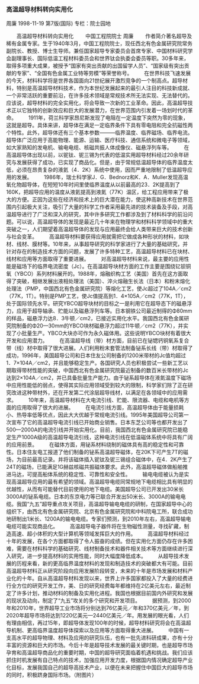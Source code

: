 ### 高温超导材料转向实用化
周廉
1998-11-19
第7版(国际)
专栏：院士园地

　　高温超导材料转向实用化
　　中国工程院院士  周廉
　　作者简介著名超导及稀有金属专家。生于1940年3月，中国工程院院士，现任西北有色金属研究院常务副院长、教授、博士生导师。兼任国家超导专家委员会首席专家、中国材料研究学会副理事长、国际低温工程材料委员会和世界钛会执委会委员等职。30多年来，取得多项重大成果，被授予“国家有突出贡献的出国留学人员”、“国家级有突出贡献的专家”、“全国有色金属工业特等劳模”等荣誉称号。
　　在世界科技飞速发展的今天，材料科学将是世界各国面向21世纪展开激烈竞争的一个制高点。超导材料，特别是高温超导材料技术，作为本世纪发展起来的最引人注目的科技新成就、一个非常活跃的重要前沿，在许多技术领域是常规技术所无法实现、无法替代的。应该说，超导材料的完全实用化，将会导致一次新的工业革命。因此，高温超导技术正以它独特的创新效应和巨大的发展潜力，在世界范围内引发着一场划时代的革命。
　　1911年，荷兰科学家昂尼斯发现了电阻在一定温度下突然为零的现象，这就是超导。具体来讲，超导体在满足一定临界条件下具有零电阻和完全抗磁性两个特性。此外，超导体还有三个基本参数———临界温度、临界磁场、临界电流。超导体广泛应用于高能物理、能源、运输、医疗科技、通信系统和微电子等领域，如大家熟知的发电机、输电电缆、核磁共振人体成像仪、磁悬浮列车等。
　　在高温超导体出现以前，以铌钛、铌三锡为代表的低温实用超导材料经过20余年研究与发展获得了成功，已实现了商品化。但是，由于常规低温超导体的临界温度太低，必须在昂贵复杂的液氦（4．2K）系统中使用，因而严重地限制了低温超导应用的发展。
　　1986年，瑞士科学家J．G．Bednorz和K．A．Muller发现高温氧化物超导体，在短短10年时间里使临界温度从以前最高的23．2K提高到了160K，把超导应用的温度从液氦提高到液氮（77K）温区，给工程应用带来了极大的方便。正因为这些在经济和技术上的巨大潜在能力，使这种高新技术在世界范围内引起极大关注，吸引了大量的科学工作者采用最先进的技术装备及手段，对高温超导进行了广泛和深入的研究，其中许多研究工作都涉及到了材料科学的前沿问题。可以说，高温超导体的发现是最近几十年来在物理学和材料科学领域中的重大突破之一，人们期望着高温超导体的发现与应用最终会给人类带来巨大的技术创新与社会变革。
　　高温超导材料要获得应用就需把它做成各种形状的材料，如块材、线材、膜材等。10年来，从事超导研究的科学家进行了大量的基础研究，并针对存在的制造技术方面的问题，发展了许多特种工艺，高温超导材料已在块材、线材和应用等方面取得了重要进展。
　　对高温超导材料来说，最主要的应用性能是磁场下的临界电流密度（Jc）。在高温超导块材方面的工作主要是围绕钇钡铜氧（YBCO）系列材料展开的。1988年，熔融织构工艺（美国）首先在这方面取得了突破，相继发展出液相处理法（美国）、淬火熔融生长法（日本）和粉末熔化处理法（PMP，中国西北有色金属研究院）等熔化工艺，使Jc超过了104A／cm2（77K，1T）。特别是PMP工艺，使Jc值提高到1．4×105A／cm2（77K，1T），处于国际领先水平。研究YBCO超导块材的目标之一是利用它在超导态下的磁悬浮力，应用于超导轴承、贮能以及磁悬浮列车等。日本钢铁公司最近制得的Φ80mm的样品，磁悬浮力达8．3牛顿／cm2，已接近实用化水平。我国西北有色金属研究院制备的Φ20—30mm的YBCO块材磁悬浮力超过11牛顿／cm2（77K），并实现了小批量生产。YBCO大块亦可作为永久磁体用。这些说明YBCO块材有着很大开发和应用潜力。
　　在高温超导线（带）材方面，目前已在铋锶钙铜氧系复合带（线）材中取得了很大进展。人们利用粉末套管法制备铋系长线（带）材取得了成功，1996年，美国超导公司和日本住友公司制备的1200米带材的Jc值均超过1．7×104A／cm2，并且能够稳定生产。各国研究人员也积极尝试一些新工艺以期取得带材性能的突破，中国西北有色金属研究院最近制备的数百米长带材的Jc达到2×104A／cm2，并已具备批量生产能力。由于铋系超导体在液氮温度下磁场中应用性能低的弱点，使得其实际应用领域受到较大的限制，科学家们除了正在研究改进这种带材外，还在开发第二代涂层超导线材，以满足在各领域中的应用需求。
　　10年来，高温超导材料在大电流引线、贮能、限流器、电缆和电机等方面的应用取得了很大的进展。
　　在电流引线方面，高温超导体由于能量损耗小、热导率低等优点，因此大大优越于常规电流引线。1995年美国超导公司第一次宣布了它的高温超导电流引线已开始商业销售。日本东芝公司等也都开发出了500—2000A的电流引线并开始实用化。目前，我国西北有色金属研究院已能稳定生产1000A级的高温超导电流引线，这种电流引线在低温磁体系统中将具有广阔的应用前景。
　　在磁体方面，用铋系材料绕制的磁体具有高的稳定性和可靠性。日本住友电工报道了他们制备的铋系高温超导磁体，在20K下可产生7T的磁场，为目前最高记录。并将该磁体插入铌钛及铌三锡组合磁体中，在4．2K产生了24T的磁场，已能满足1G赫兹核磁共振磁体要求。此外，高温超导磁体做船舶推进马达，可提高船体系统的稳定性、可靠性和安全性。
　　输电电缆被认为是实现高温超导应用的最有希望的领域。高温超导电缆同常规地下电缆相比具有明显的优越性，从而有可能替代目前使用的地下电缆。美国超导公司已开发出30米长3000A的铋系电缆。日本的东京电力等已联合开发出50米长、3000A的输电电缆。我国“九五”超导重点攻关项目，高温超导输电电缆的研制，在国家超导中心的组织下，由西北有色金属研究院、北京有色金属研究院和中科院电工所，联合成功地研制出1米长、1200A的输电电缆。专家们预测，到2010年左右，高温超导输电电缆可能实现商品化。
　　高温超导电子器件将在生物磁性测量，寻找矿藏，制造高速、超小体积的大型计算机等领域发挥巨大的作用。
　　高温超导材料经过十年的发展，在各个方面都取得了令人振奋的成绩。但在实用化方面仍存在许多困难，需要在材料科学的基础研究、线材制备技术和器件相关技术等方面继续进行深入研究，进一步提高材料的实用性能，同时大幅度降低成本。
　　从超导技术发展的历程来看，新的更高临界温度材料的发现和制造技术的突破都大有可能。目前高温超导材料正从研究阶段向应用发展阶段转变，未来的十年是市场发展和材料产业化的十年。自从高温超导材料发现以来，世界上许多国家都投入了大量的经费进行全方位的研究开发工作，美、日的研究经费每年都维持在2亿美元左右，最近制定了许多计划，推动材料的制备及实用化进程。我国也根据目前国内外研究和发展的现状及动向，制定了“九五”攻关的多个研究和开发项目。
　　据预测，到2000年和2010年，世界超导工业市场将分别达到76亿美元／年和370亿美元／年，到2020年超导市场将达到1220亿美元—2440亿美元／年。用发展的眼光看，人们有理由相信，再过15年，即超导体发现100年的时候，超导材料研究将会在高温超导机制、更高临界温度超导体探索以及应用等方面取得重大进展。
　　中国有一支高水平的超导物理、材料及应用的研究队伍，也有一批先进科研成果，亦有十分丰富的资源和巨大的市场。今后十年是超导技术发展的最关键时期，也是超导市场孕育和高温超导商品化的重要时期，中国的超导研究面临着机遇和挑战。我们应该抓住时机发展有自己特点的技术，加强应用开发力度，根据国内情况确定超导产业化目标，发展我国自己的超导高技术产业，以便在未来把握住中国巨大的超导市场的同时，积极跻身国际市场。（附图片）
